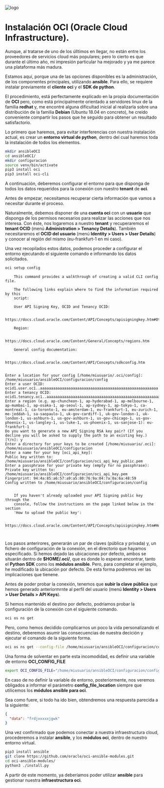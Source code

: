 ![logo](https://raw.github.com/1N0T/images/master/global/1N0T.png)
# Instalación OCI (Oracle Cloud Infrastructure).
Aunque, al tratarse de uno de los úlltimos en llegar, no están entre los proveedores de servicios cloud más populares; pero lo cierto es que durante el último año, mi impresión particular ha mejorado y ya me parece una plataforma más madura.

Estamos aquí, porque una de las opciones disponibles es la administración, de los componentes principales, utilizando **ansible**. Para ello, se requiere instalar previamente el **cliente oci** y el **SDK de python**.

El procedimiento, está perfectamente explicado en la propia documentación de **OCI** pero, como está principalmente orientado a servidores linux de la familia **redhat** y, me encontré alguna dificultad inicial al realizarla sobre una distribución de la familia **Debian** (Ubuntu 18.04 en concreto), he creido conveniente compartir los pasos que he seguido para obtener un resultado satisfactorio.

Lo primero que haremos, para evitar interferencias con nuestra instalación actual, es crear un **entorno virtual de python**, dentro del cual haremos toda la instalación de todos los elementos.
```bash
mkdir ansibleOCI
cd ansibleOCI/
mkdir configuracion
source venv/bin/activate
pip3 install oci 
pip3 install oci-cli 
```
A continuación, deberemos configurar el entorno para que disponga de todos los datos requeridos para la conexión con nuestro **tenant** de **oci**.

Antes de empezar, necesitamos recuperar cierta información que vamos a necesitar durante el proceso.

Naturalmente, debemos disponer de una **cuenta oci** con un **usuario** que disponga de los permisos necesarios para realizar las acciones que nos interesa. Con éste, nos logaremos a nuestro **tenant** y recuperaremos el **tenant OCID** (menú **Administration > Tenancy Details**). También necesitaremos el **OCID del usuario** (menú **Identity > Users > User Details**) y conocer al región del mismo (eu-frankfurt-1 en mi caso).

Una vez recopilados estos datos, podemos proceder a configurar el entorno ejecutando el siguiente comando e informando los datos solicitados.
```bash
oci setup config
```
```stdout
    This command provides a walkthrough of creating a valid CLI config file.

    The following links explain where to find the information required by this
    script:

    User API Signing Key, OCID and Tenancy OCID:

        https://docs.cloud.oracle.com/Content/API/Concepts/apisigningkey.htm#Other

    Region:

        https://docs.cloud.oracle.com/Content/General/Concepts/regions.htm

    General config documentation:

        https://docs.cloud.oracle.com/Content/API/Concepts/sdkconfig.htm


Enter a location for your config [/home/miusuario/.oci/config]: /home/miusuario/ansibleOCI/configuracion/config
Enter a user OCID: ocid1.user.oc1..aaaaaaaaaaaaaaaaaaaaaaaaaaaaaaaaaaaaaaaaaaaaaaaaaaaaaa
Enter a tenancy OCID: ocid1.tenancy.oc1..aaaaaaaaaaaaaaaaaaaaaaaaaaaaaaaaaaaaaaaaaaaaaaaaaaaaaa
Enter a region (e.g. ap-chuncheon-1, ap-hyderabad-1, ap-melbourne-1, ap-mumbai-1, ap-osaka-1, ap-seoul-1, ap-sydney-1, ap-tokyo-1, ca-montreal-1, ca-toronto-1, eu-amsterdam-1, eu-frankfurt-1, eu-zurich-1, me-jeddah-1, sa-saopaulo-1, uk-gov-cardiff-1, uk-gov-london-1, uk-london-1, us-ashburn-1, us-gov-ashburn-1, us-gov-chicago-1, us-gov-phoenix-1, us-langley-1, us-luke-1, us-phoenix-1, us-sanjose-1): eu-frankfurt-1
Do you want to generate a new API Signing RSA key pair? (If you decline you will be asked to supply the path to an existing key.) [Y/n]: y
Enter a directory for your keys to be created [/home/miusuario/.oci]: /home/miusuario/ansibleOCI/configuracion
Enter a name for your key [oci_api_key]: 
Public key written to: /home/miusuario/ansibleOCI/configuracion/oci_api_key_public.pem
Enter a passphrase for your private key (empty for no passphrase): 
Private key written to: /home/miusuario/ansibleOCI/configuracion/oci_api_key.pem
Fingerprint: 94:4a:85:a6:57:a9:a5:80:76:9a:04:7a:0a:6a:48:59
Config written to /home/miusuario/ansibleOCI/configuracion/config


    If you haven't already uploaded your API Signing public key through the
    console, follow the instructions on the page linked below in the section
    'How to upload the public key':

        https://docs.cloud.oracle.com/Content/API/Concepts/apisigningkey.htm#How2



```
Los pasos anterirores, generarán un par de claves (pública y privada) y, un fichero de configuración de la conexión, en el directorio que hayamos especificado. Si hemos dejado las ubicaciones por defecto, ambos se situarán dentro de **$HOME/.oci/**, que es donde lo esperan encontrar, tanto el **Python SDK** como los **módulos ansible**. Pero, para completar el ejemplo, he modificado la ubicación por defecto. De esta forma podremos ver las implicaciones que tienene.

Antes de poder probar la conexión, tenemos que **subir la clave pública** que hemos generado anteriormrnte al perfil del usuario (menú **Identity > Users > User Details > API Keys**).

Si hemos mantenido el destino por defecto, podríamos probar la configuración de la conexión con el siguiente comando.
```bash
oci os ns get
```
Pero, como hemos decidido complicarnos un poco la vida personalizando el destino, deberemos asumir las consecuencias de nuestra decición y ejecutar el comando de la siguiente forma.
```bash
oci os ns get --config-file /home/miusuario/ansibleOCI/configuracion/config
```
Una forma de solventar en parte esta incomodidad, es definir una variable de entorno **OCI_CONFIG_FILE**
```bash
export OCI_CONFIG_FILE="/home/miusuario/ansibleOCI/configuracion/config"

```
En caso de no definir la variable de entorno, posteriormente, nos veremos obligados a informar el parámetro **config_file_location** siempre que utilicemos los **módulos ansible para oci**.

Sea como fuere, si todo ha ido bien, obtendremos una respuesta parecida a la siguiente:
```json
{
  "data": "frdjxxxxxjgwk"
}
```
Una vez confirmado que podemos conectar a nuestra infraestructura cloud, procederemos a instalar **ansible**, y los **módulos oci**, dentro de nuestro entorno virtual.
```bash
pip3 install ansible
git clone https://github.com/oracle/oci-ansible-modules.git
cd oci-ansible-modules/
python3 ./install.py
```
A partir de este momento, ya deberíamos poder utilizar **ansible** para gestionar nuestra **infraestructura oci**.


